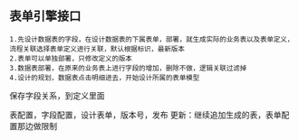 ## 表单引擎接口
```
1.先设计数据表的字段，在设计数据表的下属表单，部署，就生成实际的业务表以及表单定义，流程关联选择表单定义进行关联，默认根据标识，最新版本
2.表单可以单独部署，只修改定义的版本
3.数据表部署，在原来的业务表上进行字段的增加，删除不做，逻辑关联过滤掉
4.设计的规划，数据表点击明细进去，开始设计所属的表单模型

```

保存字段关系，到定义里面

表配置，字段配置，设计表单，版本号，发布
更新：继续追加生成的表，表单配置那边做限制
